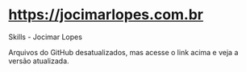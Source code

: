 # https://jocimarlopes.com.br
Skills - Jocimar Lopes

Arquivos do GitHub desatualizados, mas acesse o link acima e veja a versão atualizada.
